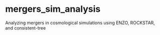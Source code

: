 # mergers_sim_analysis
Analyzing mergers in cosmological simulations using ENZO, ROCKSTAR, and consistent-tree

